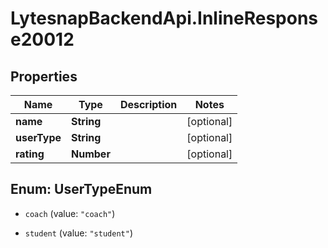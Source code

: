 # LytesnapBackendApi.InlineResponse20012

## Properties

Name | Type | Description | Notes
------------ | ------------- | ------------- | -------------
**name** | **String** |  | [optional] 
**userType** | **String** |  | [optional] 
**rating** | **Number** |  | [optional] 



## Enum: UserTypeEnum


* `coach` (value: `"coach"`)

* `student` (value: `"student"`)




